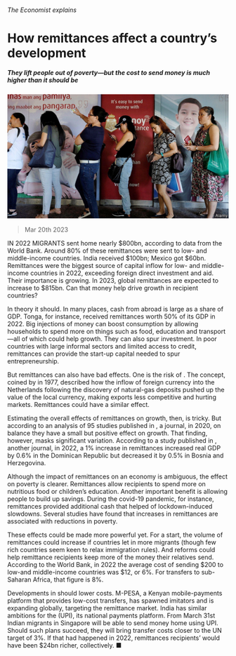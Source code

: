 ###### The Economist explains

# How remittances affect a country’s development 

##### They lift people out of poverty—but the cost to send money is much higher than it should be 

![image](images/20230318_BLP512.jpg) 

> Mar 20th 2023 

IN 2022 MIGRANTS sent home nearly $800bn, according to data from the World Bank. Around 80% of these remittances were sent to low- and middle-income countries. India received $100bn; Mexico got $60bn. Remittances were the biggest source of capital inflow for low- and middle-income countries in 2022, exceeding foreign direct investment and aid. Their importance is growing. In 2023, global remittances are expected to increase to $815bn. Can that money help drive growth in recipient countries?

In theory it should. In many places, cash from abroad is large as a share of GDP. Tonga, for instance, received remittances worth 50% of its GDP in 2022. Big injections of money can boost consumption by allowing households to spend more on things such as food, education and transport—all of which could help growth. They can also spur investment. In poor countries with large informal sectors and limited access to credit, remittances can provide the start-up capital needed to spur entrepreneurship. 

But remittances can also have bad effects. One is the risk of . The concept, coined by in 1977, described how the inflow of foreign currency into the Netherlands following the discovery of natural-gas deposits pushed up the value of the local currency, making exports less competitive and hurting markets. Remittances could have a similar effect. 

Estimating the overall effects of remittances on growth, then, is tricky. But according to an analysis of 95 studies published in , a journal, in 2020, on balance they have a small but positive effect on growth. That finding, however, masks significant variation. According to a study published in , another journal, in 2022, a 1% increase in remittances increased real GDP by 0.6% in the Dominican Republic but decreased it by 0.5% in Bosnia and Herzegovina.

Although the impact of remittances on an economy is ambiguous, the effect on poverty is clearer. Remittances allow recipients to spend more on nutritious food or children’s education. Another important benefit is allowing people to build up savings. During the covid-19 pandemic, for instance, remittances provided additional cash that helped  of lockdown-induced slowdowns. Several studies have found that increases in remittances are associated with reductions in poverty. 

These effects could be made more powerful yet. For a start, the volume of remittances could increase if countries let in more migrants (though few rich countries seem keen to relax immigration rules). And reforms could help remittance recipients keep more of the money their relatives send. According to the World Bank, in 2022 the average cost of sending $200 to low-and middle-income countries was $12, or 6%. For transfers to sub-Saharan Africa, that figure is 8%. 

Developments in  should lower costs. M-PESA, a Kenyan mobile-payments platform that provides low-cost transfers, has spawned imitators and is expanding globally, targeting the remittance market. India has similar ambitions for the  (UPI), its national payments platform. From March 31st Indian migrants in Singapore will be able to send money home using UPI. Should such plans succeed, they will bring transfer costs closer to the UN target of 3%. If that had happened in 2022, remittances recipients’ would have been $24bn richer, collectively. ■

